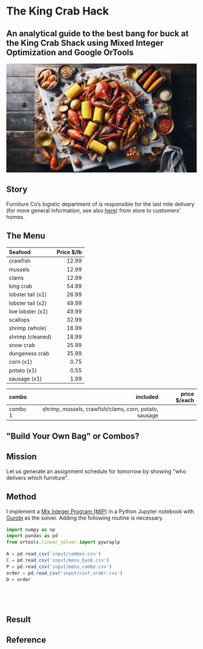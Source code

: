 # The King Crab Hack
## An analytical guide to the best bang for buck at the King Crab Shack using Mixed Integer Optimization and Google OrTools

<img src="images/kcs.png" width="1000" >

## Story
Furniture Co’s logistic department of is responsible for the last mile delivery (for more general information, see also [here](https://onfleet.com/blog/what-is-last-mile-delivery/)) from store to customers’ homes. 

## The Menu

| Seafood  | Price $/lb | 
| :------  | ---: | 
| crawfish	     |12.99 |
| mussels	     |12.99 |
| clams	     |12.99 |
| king crab    |	54.99|
| lobster tail (x1)	  |	26.99|
| lobster tail (x2)	  |	49.99|
| live lobster (x1)|	49.99|
| scallops	|	32.99|
| shrimp (whole)|16.99|
| shrimp (cleaned) |18.99|
| snow crab     |	35.99|
| dungeness crab|35.99|
| corn (x1)    |	0.75|
| potato (x1)	  |0.55|
| sausage (x1)	 |1.99|


|combo	|	included	|	price $/each	|
| :------  | ---: | ---: | 
|combo 1	|shrimp, mussels, crawfish/clams, corn, potato, sausage||41.99 |


## "Build Your Own Bag" or Combos? 


## Mission
Let us generate an assignment schedule for tomorrow by showing "who delivers which furniture". 

## Method
I implement a [Mix Integer Program (MIP)](https://en.wikipedia.org/wiki/Integer_programming) in a Python Jupyter notebook with [Gurobi](https://www.gurobi.com/) as the solver. Adding the following routine is necessary. 

```javascript
import numpy as np
import pandas as pd
from ortools.linear_solver import pywraplp
```
```javascript
A = pd.read_csv('input/combos.csv')
C = pd.read_csv('input/menu_byob.csv')
P = pd.read_csv('input/menu_combo.csv')
order = pd.read_csv('input/cust_order.csv')
D = order
```

```javascript

```

```javascript

```

```javascript

```

```javascript

```
## Result


## Reference



